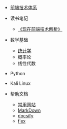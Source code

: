* [前端技术体系](csii/Technology.md)

* 读书笔记
    * [《现在前端技术解析》](readlog/现在前端技术解析.md)
    
* 数学基础
    * [统计学](math/tongjixue.md)
    * 概率论
    * 线性代数
   
* Python

* Kali Linux

* 帮助文档
    * [常用网站](help/utilweb.md)
    * [MarkDown](help/markdownhelp.md)
    * [docsify](help/docsifyhelp.md)
    * [flex](help/flex.md)